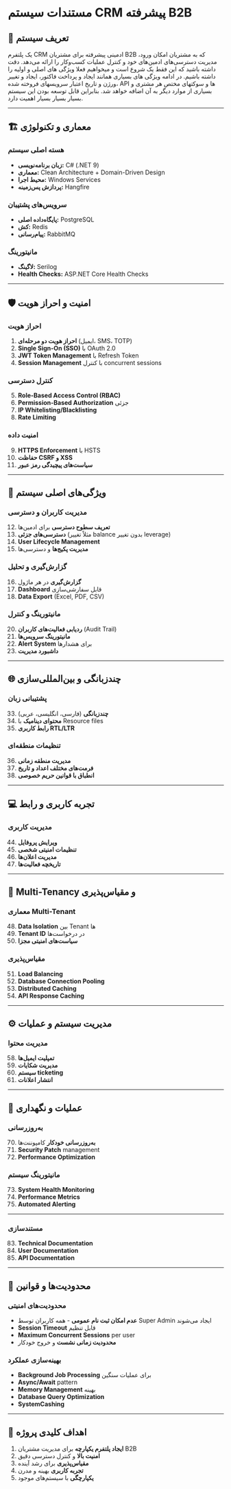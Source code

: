 ﻿# مستندات سیستم CRM پیشرفته B2B

## 🎯 تعریف سیستم

یک پلتفرم CRM ادمینی پیشرفته برای مشتریان B2B که به مشتریان امکان ورود، مدیریت دسترسی‌های ادمین‌های خود و کنترل عملیات کسب‌وکار را ارائه می‌دهد. 
دقت داشته باشید که این فقط یک شروع است و میخواهیم فعلا ویژگی های اصلی و اولیه را داشته باشیم. در ادامه ویژگی های بسیاری همانند ایجاد و پرداخت فاکتور، ایجاد و تغییر ورژن و تاریخ اعتبار سرویسهای فروخته شده، API ها و سوکتهای مختص هر مشتری و بسیاری از موارد دیگر به آن اضافه خواهد شد. بنابراین قابل توسعه بودن این سیستم بسیار بسیار بسیار اهمیت دارد.

---

## 🏗️ معماری و تکنولوژی

### هسته اصلی سیستم
- **زبان برنامه‌نویسی:** C# (.NET 9)
- **معماری:** Clean Architecture + Domain-Driven Design
- **محیط اجرا:** Windows Services
- **پردازش پس‌زمینه:** Hangfire

### سرویس‌های پشتیبان
- **پایگاه‌داده اصلی:** PostgreSQL
- **کش:** Redis
- **پیام‌رسانی:** RabbitMQ

### مانیتورینگ
- **لاگینگ:** Serilog
- **Health Checks:** ASP.NET Core Health Checks

---

## 🛡️ امنیت و احراز هویت

### احراز هویت
1. **احراز هویت دو مرحله‌ای** (ایمیل، SMS، TOTP)
2. **Single Sign-On (SSO)** با OAuth 2.0
3. **JWT Token Management** با Refresh Token
4. **Session Management** با کنترل concurrent sessions

### کنترل دسترسی
5. **Role-Based Access Control (RBAC)**
6. **Permission-Based Authorization** جزئی
7. **IP Whitelisting/Blacklisting**
8. **Rate Limiting**

### امنیت داده
9. **HTTPS Enforcement** با HSTS
10. **حفاظت CSRF و XSS**
11. **سیاست‌های پیچیدگی رمز عبور**

---

## 🔧 ویژگی‌های اصلی سیستم

### مدیریت کاربران و دسترسی
12. **تعریف سطوح دسترسی** برای ادمین‌ها
13. **دسترسی‌های جزئی** (مثلاً تغییر balance بدون تغییر leverage)
14. **User Lifecycle Management**
15. **مدیریت پکیج‌ها** و دسترسی‌ها

### گزارش‌گیری و تحلیل
16. **گزارش‌گیری** در هر ماژول
17. **Dashboard** قابل سفارشی‌سازی
18. **Data Export** (Excel, PDF, CSV)

### مانیتورینگ و کنترل
20. **ردیابی فعالیت‌های کاربران** (Audit Trail)
21. **مانیتورینگ سرویس‌ها**
22. **Alert System** برای هشدارها
23. **داشبورد مدیریت**

---

## 🌐 چندزبانگی و بین‌المللی‌سازی

### پشتیبانی زبان
33. **چندزبانگی** (فارسی، انگلیسی، عربی)
34. **محتوای دینامیک** با Resource files
35. **رابط کاربری RTL/LTR**

### تنظیمات منطقه‌ای
36. **مدیریت منطقه زمانی**
37. **فرمت‌های مختلف اعداد و تاریخ**
38. **انطباق با قوانین حریم خصوصی**

---

## 💻 تجربه کاربری و رابط

### مدیریت کاربری
44. **ویرایش پروفایل**
45. **تنظیمات امنیتی شخصی**
46. **مدیریت اعلان‌ها**
47. **تاریخچه فعالیت‌ها**

---

## 🏢 Multi-Tenancy و مقیاس‌پذیری

### معماری Multi-Tenant
48. **Data Isolation** بین Tenant ها
49. **Tenant ID** در درخواست‌ها
50. **سیاست‌های امنیتی مجزا**

### مقیاس‌پذیری
51. **Load Balancing**
52. **Database Connection Pooling**
53. **Distributed Caching**
54. **API Response Caching**

---

## ⚙️ مدیریت سیستم و عملیات

### مدیریت محتوا
58. **تمپلیت ایمیل‌ها**
59. **مدیریت شکایات**
60. **سیستم ticketing**
61. **انتشار اعلانات**

---

## 🔧 عملیات و نگهداری

### به‌روزرسانی
70. **به‌روزرسانی خودکار** کامپوننت‌ها
71. **Security Patch** management
72. **Performance Optimization**

### مانیتورینگ سیستم
73. **System Health Monitoring**
74. **Performance Metrics**
75. **Automated Alerting**

---

### مستندسازی
83. **Technical Documentation**
84. **User Documentation**
85. **API Documentation**

---

## 📝 محدودیت‌ها و قوانین

### محدودیت‌های امنیتی
- **عدم امکان ثبت نام عمومی** - همه کاربران توسط Super Admin ایجاد می‌شوند
- **Session Timeout** قابل تنظیم
- **Maximum Concurrent Sessions** per user
- **محدودیت زمانی نشست** و خروج خودکار

### بهینه‌سازی عملکرد
- **Background Job Processing** برای عملیات سنگین
- **Async/Await** pattern
- **Memory Management** بهینه
- **Database Query Optimization**
- **SystemCashing**

---

## 🎯 اهداف کلیدی پروژه

1. **ایجاد پلتفرم یکپارچه** برای مدیریت مشتریان B2B
2. **امنیت بالا** و کنترل دسترسی دقیق
3. **مقیاس‌پذیری** برای رشد آینده
4. **تجربه کاربری** بهینه و مدرن
5. **یکپارچگی** با سیستم‌های موجود
